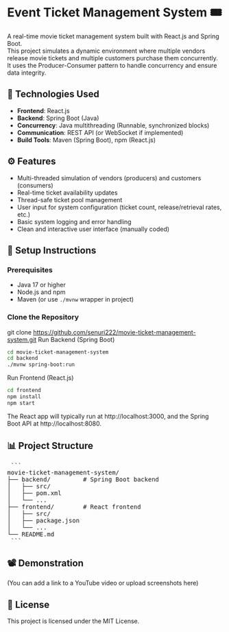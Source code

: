 # Event Ticket Management System 🎟️

A real-time movie ticket management system built with React.js and Spring Boot.  
This project simulates a dynamic environment where multiple vendors release movie tickets and multiple customers purchase them concurrently. It uses the Producer-Consumer pattern to handle concurrency and ensure data integrity.

## 🚀 Technologies Used
- **Frontend**: React.js
- **Backend**: Spring Boot (Java)
- **Concurrency**: Java multithreading (Runnable, synchronized blocks)
- **Communication**: REST API (or WebSocket if implemented)
- **Build Tools**: Maven (Spring Boot), npm (React.js)

## ⚙️ Features
- Multi-threaded simulation of vendors (producers) and customers (consumers)
- Real-time ticket availability updates
- Thread-safe ticket pool management
- User input for system configuration (ticket count, release/retrieval rates, etc.)
- Basic system logging and error handling
- Clean and interactive user interface (manually coded)

## 🔧 Setup Instructions

### Prerequisites
- Java 17 or higher
- Node.js and npm
- Maven (or use `./mvnw` wrapper in project)

### Clone the Repository
git clone https://github.com/senuri222/movie-ticket-management-system.git
Run Backend (Spring Boot)
```bash
cd movie-ticket-management-system
cd backend
./mvnw spring-boot:run
```
Run Frontend (React.js)
```bash
cd frontend
npm install
npm start
```
The React app will typically run at http://localhost:3000, and the Spring Boot API at http://localhost:8080.

## 📊 Project Structure
<pre> ```
movie-ticket-management-system/
├── backend/         # Spring Boot backend
│   ├── src/
│   ├── pom.xml
│   └── ...
├── frontend/        # React frontend
│   ├── src/
│   ├── package.json
│   └── ...
└── README.md
 ``` </pre>
## 📽️ Demonstration
(You can add a link to a YouTube video or upload screenshots here)

## 📄 License
This project is licensed under the MIT License.
